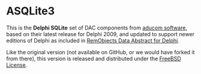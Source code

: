 # ASQLite3

This is the **Delphi SQLite** set of DAC components from [aducom software](http://www.aducom.com/), based on their latest release for Delphi 2009, and updated to support newer editions of Delphi as included in [RemObjects Data Abstract for Delphi](http://www.remobjects.com/da).

Like the original version (not available on GitHub, or we would have forked it from there), this version is released and distributed under the [FreeBSD License](http://www.freebsd.org/copyright/freebsd-license.html).